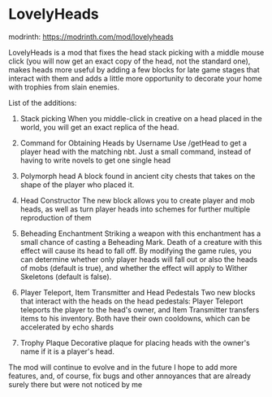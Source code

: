# LovelyHeads
modrinth: https://modrinth.com/mod/lovelyheads

LovelyHeads is a mod that fixes the head stack picking with a middle mouse click (you will now get an exact copy of the head, not the standard one), makes heads more useful by adding a few blocks for late game stages that interact with them and adds a little more opportunity to decorate your home with trophies from slain enemies.

List of the additions:

1. Stack picking
When you middle-click in creative on a head placed in the world, you will get an exact replica of the head.

2. Command for Obtaining Heads by Username
Use /getHead <name> to get a player head with the matching nbt. Just a small command, instead of having to write novels to get one single head

3. Polymorph head
A block found in ancient city chests that takes on the shape of the player who placed it.

4. Head Constructor
The new block allows you to create player and mob heads, as well as turn player heads into schemes for further multiple reproduction of them

5. Beheading Enchantment
Striking a weapon with this enchantment has a small chance of casting a Beheading Mark. Death of a creature with this effect will cause its head to fall off. By modifying the game rules, you can determine whether only player heads will fall out or also the heads of mobs (default is true), and whether the effect will apply to Wither Skeletons (default is false).

6. Player Teleport, Item Transmitter and Head Pedestals
Two new blocks that interact with the heads on the head pedestals: Player Teleport teleports the player to the head's owner, and Item Transmitter transfers items to his inventory. Both have their own cooldowns, which can be accelerated by echo shards

7. Trophy Plaque
Decorative plaque for placing heads with the owner's name if it is a player's head.

The mod will continue to evolve and in the future I hope to add more features, and, of course, fix bugs and other annoyances that are already surely there but were not noticed by me
